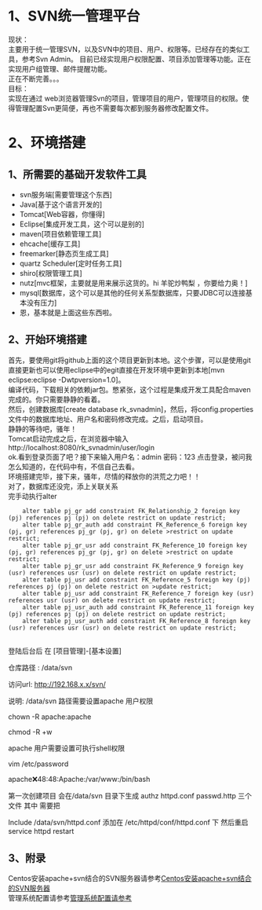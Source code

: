 # 1、SVN统一管理平台
现状：                          
	主要用于统一管理SVN，以及SVN中的项目、用户、权限等。已经存在的类似工具，参考Svn Admin。
	目前已经实现用户权限配置、项目添加管理等功能。正在实现用户组管理、邮件提醒功能。	
	正在不断完善。。。                                                                   
目标：                                       
	实现在通过 web浏览器管理Svn的项目，管理项目的用户，管理项目的权限。使得管理配置Svn更简便，再也不需要每次都到服务器修改配置文件。
# 2、环境搭建
## 1、所需要的基础开发软件工具
* svn服务端[需要管理这个东西]
* Java[基于这个语言开发的]
* Tomcat[Web容器，你懂得]
* Eclipse[集成开发工具，这个可以是别的]
* maven[项目依赖管理工具]
* ehcache[缓存工具]
* freemarker[静态页生成工具]
* quartz Scheduler[定时任务工具]
* shiro[权限管理工具]
* nutz[mvc框架，主要就是用来展示这货的。hi 羊驼炒鸭梨 ，你要给力奥！]
* mysql[数据库，这个可以是其他的任何关系型数据库，只要JDBC可以连接基本没有压力]
* 恩，基本就是上面这些东西啦。

## 2、开始环境搭建         
   首先，要使用git将github上面的这个项目更新到本地。这个步骤，可以是使用git直接更新也可以使用eclipse中的egit直接在开发环境中更新到本地[mvn eclipse:eclipse -Dwtpversion=1.0]。                          
   编译代码，下载相关的依赖jar包。憋紧张，这个过程是集成开发工具配合maven完成的。你只需要静静的看着。        
   然后，创建数据库[create database rk_svnadmin]，然后，将config.properties文件中的数据库地址、用户名和密码修改完成。之后，启动项目。                    
   静静的等待吧，骚年！                                       
 Tomcat启动完成之后，在浏览器中输入http://localhost:8080/rk_svnadmin/user/login                    
 ok.看到登录页面了吧？接下来输入用户名：admin 密码：123 点击登录，被问我怎么知道的，在代码中有，不信自己去看。                                                          
   环境搭建完毕，接下来，骚年，尽情的释放你的洪荒之力吧！！                                                                      
   对了，数据库还没完，添上关联关系                                                                             
   完手动执行alter

```
	alter table pj_gr add constraint FK_Relationship_2 foreign key (pj) references pj (pj) on delete restrict on update restrict;
	alter table pj_gr_auth add constraint FK_Reference_6 foreign key (pj, gr) references pj_gr (pj, gr) on delete >restrict on update restrict;
	alter table pj_gr_usr add constraint FK_Reference_10 foreign key (pj, gr) references pj_gr (pj, gr) on delete >restrict on update restrict;
	alter table pj_gr_usr add constraint FK_Reference_9 foreign key (usr) references usr (usr) on delete restrict on update restrict;
	alter table pj_usr add constraint FK_Reference_5 foreign key (pj) references pj (pj) on delete restrict on >update restrict;
	alter table pj_usr add constraint FK_Reference_7 foreign key (usr) references usr (usr) on delete restrict on update restrict;
	alter table pj_usr_auth add constraint FK_Reference_11 foreign key (pj) references pj (pj) on delete restrict on update restrict;
	alter table pj_usr_auth add constraint FK_Reference_8 foreign key (usr) references usr (usr) on delete restrict on update restrict;

```
##
登陆后台后 在 [项目管理]-[基本设置]

仓库路径 : /data/svn

访问url: http://192.168.x.x/svn/

说明: /data/svn 路径需要设置apache 用户权限 

chown -R apache:apache

chmod -R +w

apache 用户需要设置可执行shell权限

vim /etc/password

apache:x:48:48:Apache:/var/www:/bin/bash

第一次创建项目 会在/data/svn 目录下生成 authz httpd.conf passwd.http 三个文件 其中 需要把 

Include /data/svn/httpd.conf 添加在 /etc/httpd/conf/httpd.conf 下 然后重启service httpd restart

## 3、附录
  Centos安装apache+svn结合的SVN服务器请参考[Centos安装apache+svn结合的SVN服务器](fl.md)                        
  管理系统配置请参考[管理系统配置请参考](https://github.com/yuexiaoyun/svnadmin/blob/master/doc/SvnAdmin_Manual_zh_CN.pdf)
